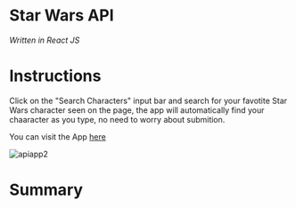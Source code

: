 # Star Wars API #

*Written in React JS*

# Instructions

Click on the "Search Characters" input bar and search for your favotite Star Wars character seen on the page, the app will automatically find your chaaracter as you type, no need to worry about submition.


You can visit the App [here](https://starwarsapi4.herokuapp.com)


![apiapp2](https://starwarsapi4.herokuapp.com/)


# Summary